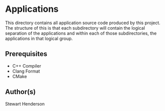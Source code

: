 # Applications

This directory contains all application source code produced by this project.  The structure of this is
that each subdirectory will contain the logical separation of the applications and within each of those
subdirectories, the applications in that logical group.

## Prerequisites

* C++ Compiler
* Clang Format
* CMake

## Author(s)

Stewart Henderson
